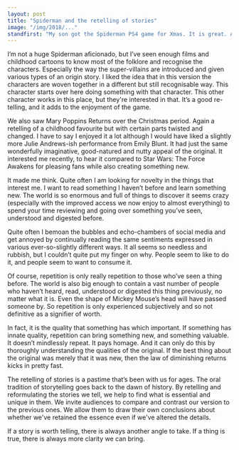 ```yaml
---
layout: post
title: "Spiderman and the retelling of stories"
image: "/img/2018/..."
standfirst: "My son got the Spiderman PS4 game for Xmas. It is great. Apart from the joyous experience of swinging through Manhattan it has an excellent central plot too."
---
```


I’m not a huge Spiderman aficionado, but I’ve seen enough films and childhood cartoons to know most of the folklore and recognise the characters. Especially the way the super-villains are introduced and given various types of an origin story. I liked the idea that in this version the characters are woven together in a different but still recognisable way. This character starts over here doing something with that character. This other character works in this place, but they're interested in that. It’s a good re-telling, and it adds to the enjoyment of the game.

We also saw Mary Poppins Returns over the Christmas period. Again a retelling of a childhood favourite but with certain parts twisted and changed. I have to say I enjoyed it a lot although I would have liked a slightly more Julie Andrews-ish performance from Emily Blunt. It had just the same wonderfully imaginative, good-natured and nutty appeal of the original. It interested me recently, to hear it compared to Star Wars: The Force Awakens for pleasing fans while also creating something new.

It made me think. Quite often I am looking for novelty in the things that interest me. I want to read something I haven’t before and learn something new. The world is so enormous and full of things to discover it seems crazy (especially with the improved access we now enjoy to almost everything) to spend your time reviewing and going over something you’ve seen, understood and digested before.

Quite often I bemoan the bubbles and echo-chambers of social media and get annoyed by continually reading the same sentiments expressed in various ever-so-slightly different ways. It all seems so needless and rubbish, but I couldn’t quite put my finger on why. People seem to like to do it, and people seem to want to consume it.

Of course, repetition is only really repetition to those who’ve seen a thing before. The world is also big enough to contain a vast number of people who haven’t heard, read, understood or digested this thing previously, no matter what it is. Even the shape of Mickey Mouse’s head will have passed someone by. So repetition is only experienced subjectively and so not definitive as a signifier of worth.

In fact, it is the quality that something has which important. If something has innate quality, repetition can bring something new, and something valuable. It doesn’t mindlessly repeat. It pays homage. And it can only do this by thoroughly understanding the qualities of the original. If the best thing about the original was merely that it was new, then the law of diminishing returns kicks in pretty fast.

The retelling of stories is a pastime that’s been with us for ages. The oral tradition of storytelling goes back to the dawn of history. By retelling and reformulating the stories we tell, we help to find what is essential and unique in them. We invite audiences to compare and contrast our version to the previous ones. We allow them to draw their own conclusions about whether we've retained the essence even if we've altered the details.

If a story is worth telling, there is always another angle to take. If a thing is true, there is always more clarity we can bring.

